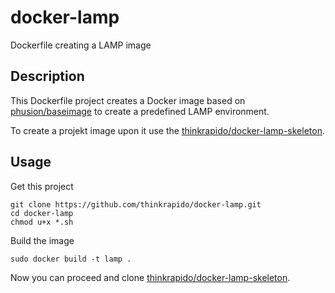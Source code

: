 docker-lamp
===========

Dockerfile creating a LAMP image

## Description

This Dockerfile project creates a Docker image based on [phusion/baseimage][1] to create a predefined LAMP environment.

To create a projekt image upon it use the [thinkrapido/docker-lamp-skeleton][2].

## Usage

Get this project

```
git clone https://github.com/thinkrapido/docker-lamp.git
cd docker-lamp
chmod u+x *.sh
```

Build the image

```
sudo docker build -t lamp .
```

Now you can proceed and clone [thinkrapido/docker-lamp-skeleton][2].


[1]: https://github.com/phusion/baseimage-docker
[2]: https://github.com/thinkrapido/docker-lamp-skeleton
